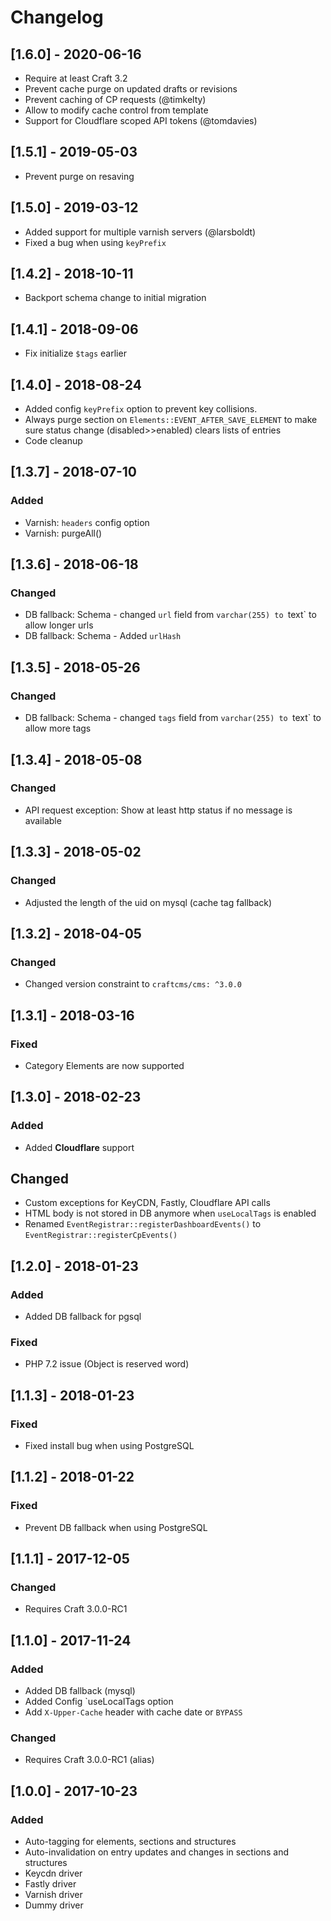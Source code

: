 # Changelog

## [1.6.0] - 2020-06-16
- Require at least Craft 3.2
- Prevent cache purge on updated drafts or revisions 
- Prevent caching of CP requests (@timkelty)
- Allow to modify cache control from template
- Support for Cloudflare scoped API tokens (@tomdavies)

## [1.5.1] - 2019-05-03
- Prevent purge on resaving

## [1.5.0] - 2019-03-12
- Added support for multiple varnish servers (@larsboldt)
- Fixed a bug when using `keyPrefix` 

## [1.4.2] - 2018-10-11
- Backport schema change to initial migration

## [1.4.1] - 2018-09-06
- Fix initialize `$tags` earlier

## [1.4.0] - 2018-08-24
- Added config `keyPrefix` option to prevent key collisions.
- Always purge section on `Elements::EVENT_AFTER_SAVE_ELEMENT` to make sure status change (disabled>>enabled) clears lists of entries 
- Code cleanup

## [1.3.7] - 2018-07-10
### Added
- Varnish: `headers` config option 
- Varnish: purgeAll() 

## [1.3.6] - 2018-06-18
### Changed
- DB fallback: Schema - changed `url` field from `varchar(255) to `text` to allow longer urls
- DB fallback: Schema - Added `urlHash`


## [1.3.5] - 2018-05-26
### Changed
- DB fallback: Schema - changed `tags` field from `varchar(255) to `text` to allow more tags

## [1.3.4] - 2018-05-08
### Changed
- API request exception: Show at least http status if no message is available 

## [1.3.3] - 2018-05-02
### Changed
- Adjusted the length of the uid on mysql (cache tag fallback) 

## [1.3.2] - 2018-04-05
### Changed
- Changed version constraint to `craftcms/cms: ^3.0.0`

## [1.3.1] - 2018-03-16
### Fixed
- Category Elements are now supported

## [1.3.0] - 2018-02-23
### Added
- Added **Cloudflare** support

## Changed
- Custom exceptions for KeyCDN, Fastly, Cloudflare API calls
- HTML body is not stored in DB anymore when `useLocalTags` is enabled
- Renamed `EventRegistrar::registerDashboardEvents()` to `EventRegistrar::registerCpEvents()`

## [1.2.0] - 2018-01-23
### Added
- Added DB fallback for pgsql
 
### Fixed
- PHP 7.2 issue (Object is reserved word)

## [1.1.3] - 2018-01-23
### Fixed
- Fixed install bug when using PostgreSQL

## [1.1.2] - 2018-01-22
### Fixed
- Prevent DB fallback when using PostgreSQL

## [1.1.1] - 2017-12-05
### Changed
- Requires Craft 3.0.0-RC1

## [1.1.0] - 2017-11-24
### Added
- Added DB fallback (mysql) 
- Added Config `useLocalTags option 
- Add `X-Upper-Cache` header with cache date or `BYPASS`

### Changed
- Requires Craft 3.0.0-RC1 (alias)

## [1.0.0] - 2017-10-23
### Added
- Auto-tagging for elements, sections and structures
- Auto-invalidation on entry updates and changes in sections and structures
- Keycdn driver
- Fastly driver
- Varnish driver
- Dummy driver


